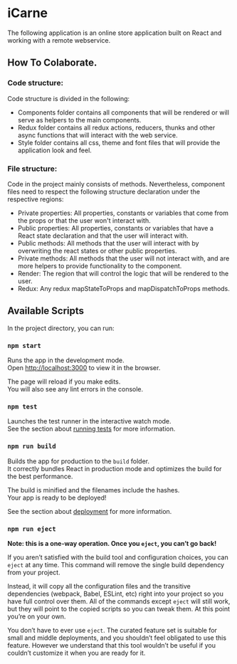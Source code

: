 # iCarne

The following application is an online store application built on React and working with a remote webservice.

## How To Colaborate.

### Code structure:
Code structure is divided in the following:
- Components folder contains all components that will be rendered or will serve as helpers to the main components.
- Redux folder contains all redux actions, reducers, thunks and other async functions that will interact with the web service.
- Style folder contains all css, theme and font files that will provide the application look and feel.

### File structure:
Code in the project mainly consists of methods. Nevertheless, component files need to respect the following structure declaration under the respective regions:
- Private properties: All properties, constants or variables that come from the props or that the user won't interact with.
- Public properties: All properties, constants or variables that have a React state declaration and that the user will interact with.
- Public methods: All methods that the user will interact with by overwriting the react states or other public properties.
- Private methods: All methods that the user will not interact with, and are more helpers to provide functionality to the component.
- Render: The region that will control the logic that will be rendered to the user.
- Redux: Any redux mapStateToProps and mapDispatchToProps methods.

## Available Scripts

In the project directory, you can run:

### `npm start`

Runs the app in the development mode.<br />
Open [http://localhost:3000](http://localhost:3000) to view it in the browser.

The page will reload if you make edits.<br />
You will also see any lint errors in the console.

### `npm test`

Launches the test runner in the interactive watch mode.<br />
See the section about [running tests](https://facebook.github.io/create-react-app/docs/running-tests) for more information.

### `npm run build`

Builds the app for production to the `build` folder.<br />
It correctly bundles React in production mode and optimizes the build for the best performance.

The build is minified and the filenames include the hashes.<br />
Your app is ready to be deployed!

See the section about [deployment](https://facebook.github.io/create-react-app/docs/deployment) for more information.

### `npm run eject`

**Note: this is a one-way operation. Once you `eject`, you can’t go back!**

If you aren’t satisfied with the build tool and configuration choices, you can `eject` at any time. This command will remove the single build dependency from your project.

Instead, it will copy all the configuration files and the transitive dependencies (webpack, Babel, ESLint, etc) right into your project so you have full control over them. All of the commands except `eject` will still work, but they will point to the copied scripts so you can tweak them. At this point you’re on your own.

You don’t have to ever use `eject`. The curated feature set is suitable for small and middle deployments, and you shouldn’t feel obligated to use this feature. However we understand that this tool wouldn’t be useful if you couldn’t customize it when you are ready for it.